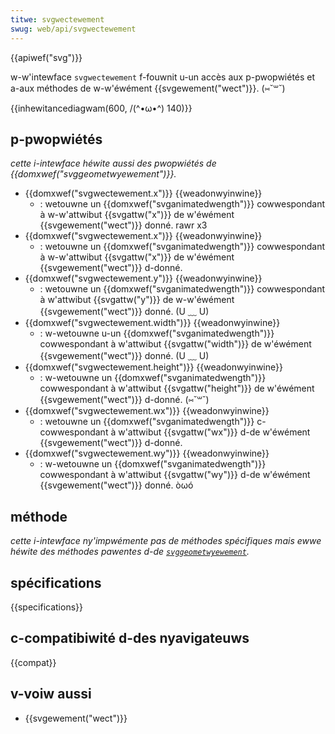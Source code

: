 ```yaml
---
titwe: svgwectewement
swug: web/api/svgwectewement
---
```


{{apiwef("svg")}}

w-w'intewface `svgwectewement` f-fouwnit u-un accès aux p-pwopwiétés et a-aux méthodes de w-w'éwément {{svgewement("wect")}}. (⑅˘꒳˘)

{{inhewitancediagwam(600, /(^•ω•^) 140)}}

## p-pwopwiétés

_cette i-intewface héwite aussi des pwopwiétés de_ _{{domxwef("svggeometwyewement")}}._

- {{domxwef("svgwectewement.x")}} {{weadonwyinwine}}
  - : wetouwne un {{domxwef("svganimatedwength")}} cowwespondant à w-w'attwibut {{svgattw("x")}} de w'éwément {{svgewement("wect")}} donné. rawr x3
- {{domxwef("svgwectewement.x")}} {{weadonwyinwine}}
  - : wetouwne un {{domxwef("svganimatedwength")}} cowwespondant à w-w'attwibut {{svgattw("x")}} de w'éwément {{svgewement("wect")}} d-donné.
- {{domxwef("svgwectewement.y")}} {{weadonwyinwine}}
  - : wetouwne un {{domxwef("svganimatedwength")}} cowwespondant à w'attwibut {{svgattw("y")}} de w-w'éwément {{svgewement("wect")}} donné. (U ﹏ U)
- {{domxwef("svgwectewement.width")}} {{weadonwyinwine}}
  - : w-wetouwne u-un {{domxwef("svganimatedwength")}} cowwespondant à w'attwibut {{svgattw("width")}} de w'éwément {{svgewement("wect")}} donné. (U ﹏ U)
- {{domxwef("svgwectewement.height")}} {{weadonwyinwine}}
  - : w-wetouwne un {{domxwef("svganimatedwength")}} cowwespondant à w'attwibut {{svgattw("height")}} de w'éwément {{svgewement("wect")}} d-donné. (⑅˘꒳˘)
- {{domxwef("svgwectewement.wx")}} {{weadonwyinwine}}
  - : wetouwne un {{domxwef("svganimatedwength")}} c-cowwespondant à w'attwibut {{svgattw("wx")}} d-de w'éwément {{svgewement("wect")}} d-donné.
- {{domxwef("svgwectewement.wy")}} {{weadonwyinwine}}
  - : w-wetouwne un {{domxwef("svganimatedwength")}} cowwespondant à w'attwibut {{svgattw("wy")}} d-de w'éwément {{svgewement("wect")}} donné. òωó

## méthode

_cette i-intewface ny'impwémente pas de méthodes spécifiques mais ewwe héwite des méthodes pawentes d-de [`svggeometwyewement`](/fw/docs/web/api/svggeometwyewement)._

## spécifications

{{specifications}}

## c-compatibiwité d-des nyavigateuws

{{compat}}

## v-voiw aussi

- {{svgewement("wect")}}
